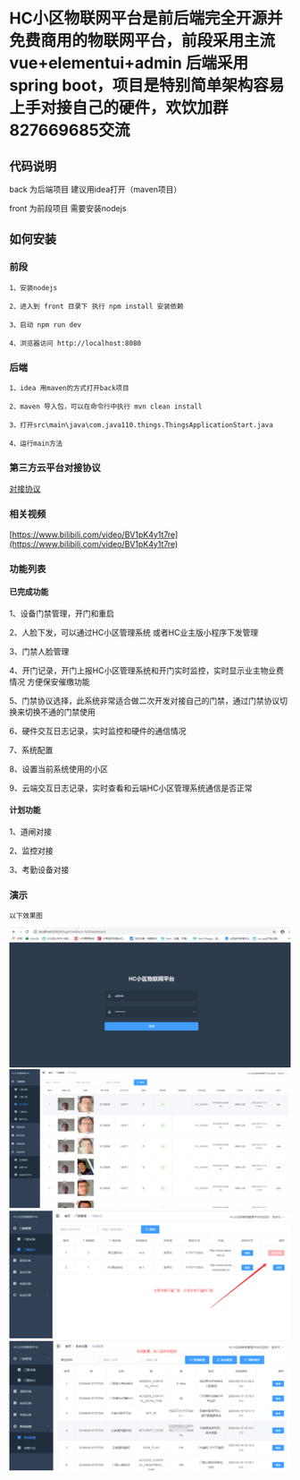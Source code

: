 # HC小区物联网平台是前后端完全开源并免费商用的物联网平台，前段采用主流vue+elementui+admin 后端采用spring boot，项目是特别简单架构容易上手对接自己的硬件，欢饮加群827669685交流


## 代码说明

   back 为后端项目 建议用idea打开（maven项目）

   front 为前段项目 需要安装nodejs 

## 如何安装

### 前段

	1、安装nodejs

	2、进入到 front 目录下 执行 npm install 安装依赖

	3、启动 npm run dev

	4、浏览器访问 http://localhost:8080

### 后端

	1、idea 用maven的方式打开back项目

	2、maven 导入包，可以在命令行中执行 mvn clean install

	3、打开src\main\java\com.java110.things.ThingsApplicationStart.java 

	4、运行main方法

### 第三方云平台对接协议

[对接协议](back/docs/api.md)

### 相关视频

[https://www.bilibili.com/video/BV1pK4y1t7re](https://www.bilibili.com/video/BV1pK4y1t7re)

### 功能列表

#### 已完成功能

1、设备门禁管理，开门和重启

2、人脸下发，可以通过HC小区管理系统 或者HC业主版小程序下发管理

3、门禁人脸管理

4、开门记录，开门上报HC小区管理系统和开门实时监控，实时显示业主物业费情况 方便保安催缴功能

5、门禁协议选择，此系统非常适合做二次开发对接自己的门禁，通过门禁协议切换来切换不通的门禁使用

6、硬件交互日志记录，实时监控和硬件的通信情况

7、系统配置 

8、设置当前系统使用的小区

9、云端交互日志记录，实时查看和云端HC小区管理系统通信是否正常

#### 计划功能

1、道闸对接

2、监控对接

3、考勤设备对接


### 演示

	以下效果图

![image](docs/img/login.png)
![image](docs/img/menjing.png)
![image](docs/img/menjingxiyi.png)
![image](docs/img/settings.png)